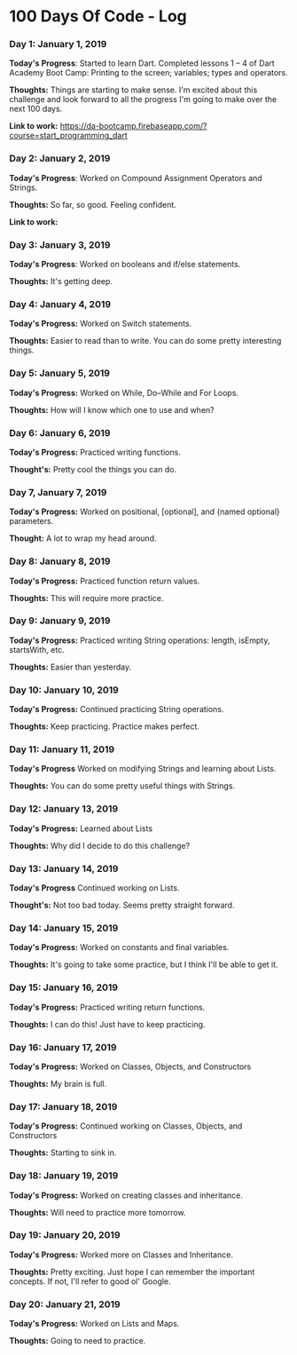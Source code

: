 # 100 Days Of Code - Log

### Day 1: January 1, 2019

**Today's Progress**: Started to learn Dart. Completed lessons 1 – 4 of Dart Academy Boot Camp: Printing to the screen; variables; types and operators.

**Thoughts:** Things are starting to make sense. I'm excited about this challenge and look forward to all the progress I'm going to make over the next 100 days.

**Link to work:** https://da-bootcamp.firebaseapp.com/?course=start_programming_dart

### Day 2: January 2, 2019

**Today's Progress**: Worked on Compound Assignment Operators and Strings.

**Thoughts:** So far, so good. Feeling confident.

**Link to work:**

### Day 3: January 3, 2019

**Today's Progress**: Worked on booleans and if/else statements.

**Thoughts:** It's getting deep.

### Day 4: January 4, 2019

**Today's Progress:** Worked on Switch statements.

**Thoughts:** Easier to read than to write. You can do some pretty interesting things.

### Day 5: January 5, 2019

**Today's Progress:** Worked on While, Do–While and For Loops.

**Thoughts:** How will I know which one to use and when? 

### Day 6: January 6, 2019

**Today's Progress:** Practiced writing functions.

**Thought's:** Pretty cool the things you can do.

### Day 7, January 7, 2019

**Today's Progress:** Worked on positional, [optional], and {named optional} parameters.

**Thought:** A lot to wrap my head around.

### Day 8: January 8, 2019

**Today's Progress:** Practiced function return values.

**Thoughts:** This will require more practice.

### Day 9: January 9, 2019

**Today's Progress:** Practiced writing String operations: length, isEmpty, startsWith, etc.

**Thoughts:** Easier than yesterday.

### Day 10: January 10, 2019

**Today's Progress:** Continued practicing String operations.

**Thoughts:** Keep practicing. Practice makes perfect.

### Day 11: January 11, 2019

**Today's Progress** Worked on modifying Strings and learning about Lists.

**Thoughts:** You can do some pretty useful things with Strings.

### Day 12: January 13, 2019

**Today's Progress:** Learned about Lists

**Thoughts:** Why did I decide to do this challenge?

### Day 13: January 14, 2019

**Today's Progress** Continued working on Lists.

**Thought's:** Not too bad today. Seems pretty straight forward.

### Day 14: January 15, 2019

**Today's Progress:** Worked on constants and final variables.

**Thoughts:** It's going to take some practice, but I think I'll be able to get it.

### Day 15: January 16, 2019

**Today's Progress:** Practiced writing return functions.

**Thoughts:** I can do this! Just have to keep practicing.

### Day 16: January 17, 2019

**Today's Progress:** Worked on Classes, Objects, and Constructors

**Thoughts:** My brain is full.

### Day 17: January 18, 2019

**Today's Progress:** Continued working on Classes, Objects, and Constructors

**Thoughts:** Starting to sink in.

### Day 18: January 19, 2019

**Today's Progress:** Worked on creating classes and inheritance.

**Thoughts:** Will need to practice more tomorrow.

### Day 19: January 20, 2019

**Today's Progress:** Worked more on Classes and Inheritance.

**Thoughts:** Pretty exciting. Just hope I can remember the important concepts. If not, I'll refer to good ol' Google.

### Day 20: January 21, 2019

**Today's Progress:** Worked on Lists and Maps. 

**Thoughts:** Going to need to practice.

